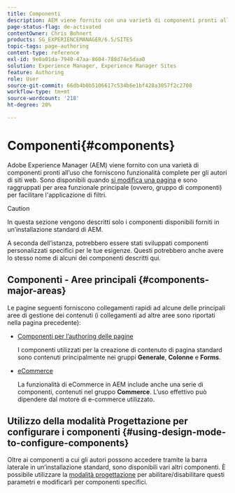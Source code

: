 ```yaml
---
title: Componenti
description: AEM viene fornito con una varietà di componenti pronti all’uso che forniscono funzionalità complete per gli autori di siti web.
page-status-flag: de-activated
contentOwner: Chris Bohnert
products: SG_EXPERIENCEMANAGER/6.5/SITES
topic-tags: page-authoring
content-type: reference
exl-id: 9e0a01da-7940-47aa-8604-788d74e5daa0
solution: Experience Manager, Experience Manager Sites
feature: Authoring
role: User
source-git-commit: 66db4b0b5106617c534b6e1bf428a3057f2c2708
workflow-type: tm+mt
source-wordcount: '218'
ht-degree: 20%

---
```


# Componenti{#components}

Adobe Experience Manager (AEM) viene fornito con una varietà di componenti pronti all’uso che forniscono funzionalità complete per gli autori di siti web. Sono disponibili quando [si modifica una pagina](/help/sites-classic-ui-authoring/classic-page-author-edit-content.md) e sono raggruppati per area funzionale principale (ovvero, gruppo di componenti) per facilitare l&#39;applicazione di filtri.

>[!CAUTION]
>
>In questa sezione vengono descritti solo i componenti disponibili forniti in un’installazione standard di AEM.
>
>A seconda dell’istanza, potrebbero essere stati sviluppati componenti personalizzati specifici per le tue esigenze. Questi potrebbero anche avere lo stesso nome di alcuni dei componenti descritti qui.

## Componenti - Aree principali {#components-major-areas}

Le pagine seguenti forniscono collegamenti rapidi ad alcune delle principali aree di gestione dei contenuti (i collegamenti ad altre aree sono riportati nella pagina precedente):

* [Componenti per l’authoring delle pagine](/help/sites-classic-ui-authoring/classic-page-author-edit-mode.md)

  I componenti utilizzati per la creazione di contenuto di pagina standard sono contenuti principalmente nei gruppi **Generale**, **Colonne** e **Forms**.

* [eCommerce](/help/commerce/cif-classic/administering/ecommerce.md)

  La funzionalità di eCommerce in AEM include anche una serie di componenti, contenuti nel gruppo **Commerce**. L’uso effettivo può dipendere dal motore di e-commerce utilizzato.

## Utilizzo della modalità Progettazione per configurare i componenti {#using-design-mode-to-configure-components}

Oltre ai componenti a cui gli autori possono accedere tramite la barra laterale in un’installazione standard, sono disponibili vari altri componenti. È possibile utilizzare la [modalità progettazione](/help/sites-classic-ui-authoring/classic-page-author-design-mode.md#enable-disable-components) per abilitare/disabilitare questi parametri e modificarli per componenti specifici.
